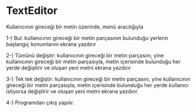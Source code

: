 # TextEditor

Kullanıcının gireceği bir metin üzerinde, menü aracılığıyla

1-)  Bul: kullanıcının gireceği bir metin parçasının bulunduğu yerlerin başlangıç konumlarını ekrana yazdırır

2-)	 Tümünü değiştir: kullanıcının gireceği bir metin parçasını, yine kullanıcının gireceği bir metin parçasıyla, metin içerisinde bulunduğu her yerde değiştirir ve oluşan yeni metni ekrana yazdırır

3-)  Tek tek değiştir: kullanıcının gireceği bir metin parçasını, yine kullanıcının gireceği bir metin parçasıyla, metin içerisinde bulunduğu her yerde kullanıcı istiyorsa değiştirir ve oluşan yeni metni ekrana yazdırır.

4-)  Programdan çıkış yapılır.
